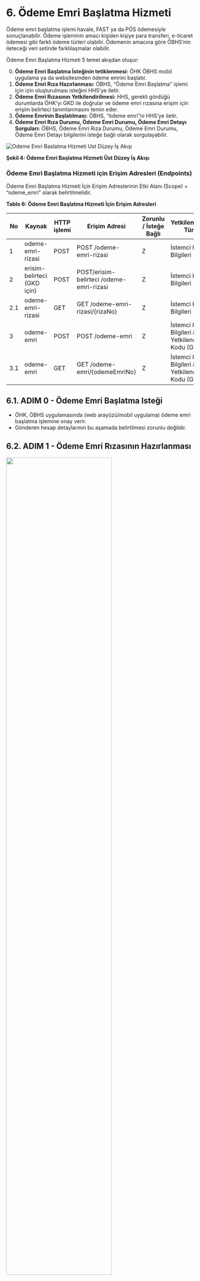 # 6.	Ödeme Emri Başlatma Hizmeti

Ödeme emri başlatma işlemi havale, FAST ya da PÖS ödemesiyle sonuçlanabilir. Ödeme işleminin amacı kişiden kişiye para transferi, e-ticaret ödemesi gibi farklı ödeme türleri olabilir. Ödemenin amacına göre ÖBHS’nin ileteceği veri setinde farklılaşmalar olabilir.
 
Ödeme Emri Başlatma Hizmeti 5 temel akışdan oluşur:  

0.	**Ödeme Emri Başlatma İsteğinin tetiklenmesi:** ÖHK ÖBHS mobil uygulama ya da websitesinden ödeme emrini başlatır. 
1.	**Ödeme Emri Rıza Hazırlanması:** ÖBHS, “Ödeme Emri Başlatma” işlemi için izin oluşturulması isteğini HHS’ye iletir. 
2.	**Ödeme Emri Rızasının Yetkilendirilmesi:** HHS, gerekli gördüğü durumlarda ÖHK’yı GKD ile doğrular ve ödeme emri rızasına erişim için erişim belirteci tanımlanmasını temin eder.
3.	**Ödeme Emrinin Başlatılması:** ÖBHS, “ödeme emri”ni HHS’ye iletir.
4.	**Ödeme Emri Rıza Durumu, Ödeme Emri Durumu, Ödeme Emri Detayı Sorguları:** ÖBHS, Ödeme Emri Rıza Durumu, Ödeme Emri Durumu, Ödeme Emri Detayı bilgilerini isteğe bağlı olarak sorgulayabilir.


![Odeme Emri Baslatma Hizmeti Ust Düzey İş Akışı](./images/OdmemeEmriBaslatmaHizmetiUstDuzeyIsAkisi.png)

**Şekil 4: Ödeme Emri Başlatma Hizmeti Üst Düzey İş Akışı**


### Ödeme Emri Başlatma Hizmeti için Erişim Adresleri (Endpoints)

Ödeme Emri Başlatma Hizmeti İçin Erişim Adreslerinin Etki Alanı (Scope) = “odeme_emri” olarak belirtilmelidir.

**Tablo 6: Ödeme Emri Başlatma Hizmeti İçin Erişim Adresleri**  

| No | Kaynak|HTTP işlemi |Erişim Adresi |Zorunlu / İsteğe Bağlı |Yetkilendirme Türü |İmzalama|İstem Nesnesi |Yanıt Nesnesi |
| --- |--- |--- |--- |--- |--- |--- |--- |--- |
| 1|odeme-emri-rizasi|POST |POST /odeme-emri-rizasi |Z |İstemci Kimlik Bilgileri |İmzalı İstek ve Yanıt |OdemeEmriRizasiIstegi |OdemeEmriRizasi |
| 2|erisim-belirteci (GKD için)|POST |POST/erisim-belirteci /odeme-emri-rizasi |Z |İstemci Kimlik Bilgileri |İmzalı İstek ve Yanıt |ErisimBelirteciIstegi |ErisimBelirteci |
| 2.1 |odeme-emri-rizasi |GET |GET /odeme-emri-rizasi/{rizaNo} |Z |İstemci Kimlik Bilgileri  |İmzalı Yanıt |- |OdemeEmriRizaYaniti |
| 3 |odeme-emri |POST |POST /odeme-emri |Z |İstemci Kimlik Bilgileri & Yetkilendirme Kodu (GKD) |İmzalı Yanıt |OdemeEmriIstegi |OdemeEmri |
| 3.1 |odeme-emri |GET |GET /odeme-emri/{odemeEmriNo}|Z |İstemci Kimlik Bilgileri & Yetkilendirme Kodu (GKD) |İmzalı Yanıt |- |OdemeEmri |

## 6.1.	ADIM 0 - Ödeme Emri Başlatma Isteği

- 	ÖHK, ÖBHS uygulamasında (web arayüzü/mobil uygulama) ödeme emri başlatma işlemine onay verir.
-  Gönderen hesap detaylarının bu aşamada belirtilmesi zorunlu değildir.


## 6.2.	ADIM 1 - Ödeme Emri Rızasının Hazırlanması

<img src="./images/OdemeEmriRizasininHazirlanmasi.png" width="75%" >  

**Şekil 5: Ödeme Emri Rızasının Hazırlanması**  

- ÖBHS, ödeme hizmeti kullanıcı hesabının bulunduğu HHS’ye bağlanarak ödeme emri rıza kaynağının oluşturulmasını (odemeEmriRizasi) sağlar.   

- POST isteği TLS protokolü tesis edilen iletişim katmanı üzerinden gerçekleştirilir. TLS için nitelikli sertifikalar kullanılır.  

- POST isteğinin başlığındaki alanlar ve istemcinin sertifikasındaki özel alanlar kullanılarak istemcinin yetkilendirilmesi sağlanır:
  - İstekte bulunan ÖBHS yetkilendirilmiş mi?
  - İstekte bulunan yetkilendirilmiş ödeme hizmeti sağlayıcısı ÖBHS rolüne sahip mi?
  - İstekte bulunulan HHS kodu doğru mu?
- POST başarılı olursa, HHS, ödeme emri için içeride rıza olup olmamasına bakılmaksızın yeni bir rıza tanımlayıcısı RizaNo içeren odemeEmriRizasi  yanıt olarak döner.
- 1 ÖHK'nın 1 YÖS için 1HHS'de istediği kadar rızası olabilir.
- HHS tarafında RizaDurumu değişkeninin durumu “Yetki Bekleniyor” olarak güncellenir.
- YÖS’ün doğrulama ekranı olarak ÖHK’ya açacağı URL adresini de ilgili rıza numarasına göre oluşturur. Burada 2 farklı yöntemle URL oluşturabilir.

  - **Statik URL** :   
  HHS’nin base pathi/alt-dizin/{rızaNo}  
  Örnek hhsYonAdr : https://xbank.com.tr/ohvps/cb54834e36f742d09af3d534ece3352a  
Bu adres için ilgili doğrulama sayfası önden hazırlanmalı ve ÖHK’nın doğrulama sayfasına erişimi için yayınlanmış olmalıdır (publish edilmelidir).
  - **Dinamik URL**:  
HHS’nin base pathi/alt-dizin/GKD Karşılama Ekranı?rizano={rızano}  
Örnek: https://xbank.com.tr/ohvps/gkd?rizano=cb54834e36f742d09af3d534ece3352a

**POST /odeme-emri-rizasi**

İSTEK:

ÖBHS, bu API erişim adresinden HHS’ye yeni bir OdemeEmriRizasi oluşturulması için istekte bulunur:  
- ÖBHS, ödeme emri başlatma isteği olduğunu HHS’ye bildirir.  
- ÖBHS, ÖHK’nın, ÖBHS arayüzünden verdiği rızanın (“Ön Onay”) bir kopyasının HHS nezdinde müşteri tarafından onaylanması için HHS’ye gönderilmesini sağlar.  
- HHS; istek mesajında yer alan alanların API dökümanında belirtilen şartları sağlayacak şekilde zorunluluk, uzunluk ve içerik kontrollerini yapar. (Zorunlu)  
- HHS; YÖS API ile alınan ÖBHS bilgilerinin içerisinde yer alan yönlendirme ve bildirim adresleri ile ödeme emri rızası nesnesi request mesajında paylaşılan adreslerin uyumlu olup olmadığının kontrollerini yapar. (Zorunlu)  
- HHS; kimlik bilgileri nesnesinde eğer kimlik bilgileri iletilmiş ise; bu veri ile ÖHK’nın HHS müşterisi olup olmadığının kontrollerini yapar. Bu kontrol hem bireysel hem de kurumsal ÖHK’lar için yapılmalıdır.  (Koşullu Zorunlu)  
- HHS kimlik bilgisi ile gönderen unvanının uyumlu olduğunun kontrol eder. (Zorunlu)  
- Gönderen Hesap Numarası ile ilgili Tablo7’de belirtilen kontroller yapılmalıdır. (Zorunlu)  
- HHS, ödeme için benzersiz “RizaNo” ile “OdemeEmriRizasi” nesnesi oluşturur ve ÖBHS’ye döner.  
- HHS, OdemeEmriRizasi oluşturduğu anda durumunu “Yetki Bekleniyor” olarak düzenler.  
Bu aşamada ÖHK’nın HHS tarafından tanımlanmış ve isteğin veri alanında gönderen hesaba (borçlandırılacak hesaba) ilişkin bir bilgisinin olması gerekmez.  
Hesap bakiye kontrolünün rıza aşamasında yapılmaması gerekmektedir. Çünkü ÖHK ödeme emri gerçekleşene kadar hesabına para eklemesi yapabilir.   

**POST /odeme-emri-rizasi** isteğinin (REQUEST) gövdesinde (BODY)  “odemeEmriRizasiIstegi” nesnesi (Tablo-7) kullanılır. İstek başarıyla sonuçlanırsa HHS kaynak sunucusunda “odemeEmriRizasi” (Tablo-8) nesnesi oluşturulur.


#### **BAŞARILI İSTEK:**

**Tablo 7: “OdemeEmriRizasiIstegi” nesnesi**  

| Alan Adı | JSON Alan Adı |Format: Veri modeli İsmi  |Zorunlu / Koşullu / İsteğe bağlı |Açıklama |HHS tarafından ödeme emri rızası oluşturulması sırasında yapılması gereken kontrol ve işlemler |
| --- |--- |--- |--- |--- |--- |
| **Katılımcı Bilgisi** | katilimciBlg | Kompleks:KatilimciBilgisi | Z | Katılımcılara atanmış kod bilgileridir. | |
| **>Hesap Hizmeti Sağlayıcısı Kodu** | hhsKod  | AN4  | Z  |  İsteğin iletildiği Hesap Hizmeti Sağlayıcısının kodudur. (Nezdinde ÖH bulunduran kuruluş kodu. Örneğin, Banka, Elektronik Para Kuruluşu ve Ödeme Kuruluşu) | HHS, hhsKod’un kendisine ait olduğunu ve istek başlığındaki x-aspsp-code değeri ile aynı olduğunu kontrol eder. <br>Hata durumunda **TR.OHVPS.Connection.InvalidASPSP** hata kodunu döner.  |
| **> Yetkili Ödeme Hizmeti Sağlayıcısı Kodu** | yosKod		  | AN4  | Z  | İsteği gönderen Yetkili Ödeme Hizmeti Sağlayıcısı (YÖS) kodudur.  | HHS, yosKod’un geçerli bir Ödeme Hizmeti Sağlayıcısı Kodu olduğunu ve istek başlığındaki x-tpp-code değeri ile aynı olduğunu kontrol eder. Hata durumunda **TR.OHVPS.Connection.InvalidTPP** hata kodunu döner. |
| **GKD** | gkd  |  Kompleks:Gkd | Z   |   |  |
| **> Yetkilendirme Yöntemi**	| yetYntm  | AN1  |  İ | **TR.OHVPS.DataCode.GkdTur** sıralı veri türü değerlerinden birini alır. Yetkilendirme yöntemi, ÖBHS tarafından belirtilmeyebilir.  | HHS, ÖBHS’nin belirlediği yöntemi dikkate alarak kendi belirlediği yöntemi kullanır.  |
| **> Yönlenme Adresi** | yonAdr  |  AN1..1024 | K  | Yönlendirmeli güçlü kimlik doğrulama için zorunlu.<br> YÖS’ün ileteceği adrestir.<br> YÖS Yönlendirmeli GKD yöntemi ile akışı destekliyorsa, yetYntm değişkeninden bağımsız olarak yönlendirme adresini iletmelidir.<br> Durum kodu(drmKod), yönlendirme adresine parametre olarak eklenmelidir.| HHS, müşteri uygulama / tarayıcısını bu alanda belirtilen adrese yönlendirir. |
| **> Bildirim Adresi**	| bldAdr  |  AN1..1024 | K  | Ayrık güçlü kimlik doğrulama için zorunlu. YÖS’ün ileteceği adrestir.<br> YÖS Ayrık GKD yöntemi ile akışı destekliyorsa, yetYntm değişkeninden bağımsız olarak bildirim adresini iletmelidir.<br> Durum kodu(drmKod), yönlendirme adresine parametre olarak eklenmelidir. | HHS, ayrık GKD sonrası bu alanda belirtilen adrese otorizasyon kodunu (authentication code) iletir.  |
| **Ödeme Başlatma** | odmBsltm  | Kompleks: OdemeBaslatma  | Z   |   |  |
| **> Kimlik** | kmlk  | Kompleks:Kimlik  | Z   |   |  |
| **>> Kimlik Türü** | kmlkTur  | AN1| K | **TR.OHVPS.DataCode.KimlikTur** sıralı veri türü değerlerinden birini alır.| Çerçeve sözleşme kapsamındaki ödemelerde kullanımı zorunludur.<br>HHS geçerli bir Kimlik Numarası Türü olduğunu kontrol eder.<br>Kurum adına yapılan (ticari) ödemelerde, kurum adına işlem yapan kullanıcının kimlik türünün bu alanda gönderilmesi zorunludur. |
| **>> Kimlik Verisi** | kmlkVrs   | AN1..30 |K  | HHS nezdinde kullanıcı doğrulamasında kullanılan tanımlayıcıdır.<br>**TR.OHVPS.DataCode.KimlikTur** değerine göre uzunluk ve formatı değişir.| Çerçeve sözleşme kapsamındaki ödemelerde kullanımı zorunludur.<br>HHS, ÖBHS tarafından iletilmesi durumunda Kimlik Verisi üzeriden çapraz kontroller uygulamalı ve Kimlik Verisini temel alarak GKD gerçekleştirmelidir.<br> Pasaport numarasına ilişkin kontroller HHS'nin halihazırda kullandığı veri, akış ve tabi olduğu diğer düzenlemelerdeki işleyiş ile aynı şekilde ele alınmalıdır.<br> Kurum adına yapılan (ticari) ödemelerde, kurum adına işlem yapan kullanıcının kimlik türünün bu alanda gönderilmesi zorunludur. |
| **>> Kurum Kimlik Türü** | krmKmlkTur   |   AN1 |K  | Kurum adına yapılan ödemelerde ÖHK’nın altında tanımlı olduğu tüzel kişilik için kullanılan kurum kimlik türüdür.<br>**TR.OHVPS.DataCode.KurumKimlikTur** sıralı veri türü değerlerinden birini alır.  | Kurum adına yapılan (ticari) ödemelerde kullanımı zorunludur.<br> HHS geçerli bir Kurum Kimlik Numarası Türü olduğunu kontrol eder. |
| **>> Kurum Kimlik Verisi**	| krmKmlkVrs |  AN1..30  |K  | Kurum adına yapılan ödemelerde ÖHK’nın altında tanımlı olduğu tüzel kişilik için kullanılan kurum kimlik verisidir.<br> **TR.OHVPS.DataCode.KurumKimlikTur** değerine göre uzunluk ve formatı değişir.  |Kurum adına yapılan (ticari) ödemelerde kullanımı zorunludur.<br> HHS, ÖBHS tarafından iletilmesi durumunda Kurum Kimlik Verisi üzeriden çapraz kontroller uygulamalıdır. |
| **>> Ödeme Hizmeti Kullanıcısı Türü** |  ohkTur  | AN1   | Z |**TR.OHVPS.DataCode.OhkTur** sıralı veri türü değerlerinden birini alır **(B: Bireysel, K:Kurumsal)**| Kurum adına yapılan ödemelerde K değerini alır. Kurum Kimlik Türü ve Kurum Kimlik Verisi alanlarının girilmiş olduğu çapraz olarak kontrol edilir. |
| **> İşlem Tutarı** |  islTtr  | Kompleks:Tutar   | Z |   |  |
| **>> Para Birimi** 	| prBrm   |  AN3  | Z | Para Birimi.<br> Karekod akışında, FAST Karekod Veri Organizasyonundaki **53: (Para Birimi)** alanında tanımlı Para Birimi verisi kullanılır.  | HHS geçerli bir para birimi olduğu kontrol eder. |
| **>> Tutar**  | ttr   | N1..18   | Z |  ÖBHS'nin ön yüzde kullanıcıdan teyit aldığı tutar. <br> Karekod akışında, FAST Karekod Veri Organizasyonundaki **54: (Tutar)** alanında tanımlı Tutar verisi kullanılır.<br>Örneğin 1,20 TRY için tutar alanında “120” değeri iletilir. |  |
| **> Gönderen** | gon   |  Kompleks:Hesap  | İ |   |  |
| **>> Unvan**	| unv   | AN3..140  | İ  | Gönderenin unvanıdır.<br> HHS, bu bilgiyi ÖBHS sisteminden gelen veri yerine FAST’a iletirken kendi sisteminden alabilir.|HHS’nin bu veri ile kendi sistemlerindeki verinin farklı olması ve Kimlik Numarası ile eşleşmemesi durumunda ödeme emri başlatma isteği reddedilir.<br> ÖBHS verisi ile HHS verisinin farklılaşması durumunun ise risk değerlendirme sistemlerine girdi olarak kullanması tavsiye edilir.|
| **>> Hesap Numarası** |  hspNo  |  AN26  | İ | ÖBHS'nin ön yüzünden daha önce kayıt altına alınmış hesaplar arasından seçtirdiği veya müşteriye girdiği IBAN’dır.<br> ÖBHS tarafından iletilmediği durumda, gönderen hesap bilgisini müşteri tarafından HHS’nin dijital kanalında GKD sonrasında seçilebilir. Bu amaçla ÖBHS arayüzünde HHS seçtirilmelidir.<br> Hesap Referansı kullanılıyorsa Hesap Numarası kullanılmayabilir. Hesap referansı ile ödeme emri rızası başlatılacak ise HHS hesap referansı değeri ile ilişkilendirilmiş mevcut bir hesap bilgisi rızası var mı kontrol etmelidir. Eğer aktif bir rızası yok ise **TR.OHVPS.Business.InvalidContent** hatası verilmelidir.| ÖBHS tarafından iletildiği durumda; IBAN içerisindeki HHS kodunun istek başlığındaki HHS kodu ile aynı olduğu (hesabın HHS’ye aitliğinin kontrolü), IBAN’ın doğruluğu (kontrol basamağı doğrulaması), Hesap numarasının ÖHK’ya ait olduğu, HHS’ye özel ödeme izni verilmeyen farklı statülerin bulunması durumu kontrol edilir.<br> Kontrol başarısız olduğunda **TR.OHVPS.Business. InvalidAccount** hatası YÖS’e iletilir. |
|**>> Hesap Referansı** | hspRef   |  AN5..40  | İ | HHS tarafından hesap için atanan biricik tanımlıyıcıdır (uuid).<br>YÖS bazında farklılaşması gerekmez.<br> ÖBHS’nin aynı zamanda HBHS olduğu durumda müşteri rızası tesis edilmiş bir hesabın referansı üzerinden de ödeme başaltılabilir.<br> Hesap Numarası kullanılıyorsa Hesap Referansı kullanılmayabilir.  | HspRef'e bağlı IBAN değiştiğinde yeni IBAN'ın da ilgili HspRef ile ilişkilendirilmesi beklenmektedir. Bu durumda, HBHS, HspRef ile sorguya geldiğinde HHS'nin yeni IBAN ve hesap hareketlerini dönebilmesi mümkün olacaktır. HspRef’in, IBAN değiştiğinde değiştirilmemesi tavsiye edilmektedir.|
| **> Alıcı** |  alc  |  	Kompleks:Hesap  | Z |   |  |
| **>> Unvan** | unv | AN3..140 | K  | **Kolay Adres Sistemi** kullanılmıyorsa zorunludur.<br> Alıcının unvanıdır. ÖBHS ekranlarından girişi yapılabileceği gibi ÖBHS’nin kayıtlı alıcılarından yapılan seçimle de doldurup gönderebildiği bilgi olabilir.<br> FAST-TR Karekod Veri Organizasyonunda;<br> İşyeri tarafından sunulan uzun karekod yapısının **59:** alanında tanımlı İşyeri adı alanıdır, Kişiden Kişiye Ödeme Karekod Yapısının **07:** alanında tanımlı <br> **Ödeme Alıcısının Adı ve Soyadı** alanıdır. <br><br>FAST-TR Karekod dışındaki iş yeri ödemelerinde; yine Unvan alanında işyeri adı bilgisi gönderilmelidir.|  |
| **>> Hesap Numarası**	|hspNo | AN26 | K | **Alıcının Hesap Numarası (IBAN)** alanıdır.<br> **Kolay Adres Sistemi** kullanılmıyorsa zorunludur.<br> Karekod akışında, FAST Karekod Veri Organizasyonundaki **30-01:** alanında tanımlı İş Yeri IBAN verisi kullanılır.<br> Alıcının birden fazla hesabının kullanılabilir olduğu durumlarda (özellikle işyeri ödemelerinde HHS nezdindeki hesap (on-us havale akışı) tercih edilmelidir. | HHS (Gönderen Katılımcı) tarafından IBAN doğrulaması (kontrol basamağı doğrulaması) yapılır.  |
| **>> Kolay Adres** | kolas   | Kompleks:Kolas  | K  |   |  |
| **>>> Kolas Türü**  |  kolasTur   |  AN1   | Z  |  **TR.OHVPS.DataCode.KolasTur** sıralı veri türü değerlerinden birini alır.<br> Alıcı Hesap Numarası girilmediyse kullanımı zorunludur ve **Kolay Adres Tipi** alanıyla birlikte kullanılır. | HHS (Gönderen FAST katılımcısı) tarafından KOLAS Servisine yapılan sorguda girdi olarak kullanılır. |
| **>>> Kolas Değeri**  |  kolasDgr   |  AN7..50   |  Z | Müşterinin eklediği, HHS (FAST katılımcısı) tarafından doğrulanmış Kolay Adres değeridir. Alabileceği değerler BKM “Kolay Adresleme Sistemi Uygulama Kuralları” belgesinde tanımlıdır.<br> Hesap Numarası girilmediyse kullanımı zorunludur ve **Kolay Adres Tipi** alanıyla birlikte kullanılır.  | HHS (Gönderen FAST katılımcısı) tarafından KOLAS Servisine yapılan sorguda girdi olarak kullanılır.  |
| **> Karekod**  | kkod | Kompleks:Karekod   |  	K   |      |  |
| **>> Akış Türü** |   aksTur  |  AN2   |  Z | **TR.OHVPS.DataCode.KareKodAksTur** sıralı veri değerlerinden birini alır. Kolay Adresi Sistemi ile birlikte kullanılmaz.  |  |
| **>> Referansı** | kkodRef   | AN1..12    | K  |  **Karekod referans numarasını** gösterir.<br>Okunan karekodda referans değeri varsa kullanılması zorunludur.<br> Karekod ilke ve kurallar belgesinde tanımlandığı şekilde kullanılması gerekmektedir.<br> Kolay Adresi Sistemi ile birlikte kullanılmaz. |  |
| **>> Üretici Kodu**	  |  kkodUrtcKod   |   AN4  |Z   | Karekod üreticisinin kodu.<br> Ödeme Hizmeti Sağlayıcıları ve TCMB tarafından uygun görülen ödeme sistemi işleticisi TR Karekod üretebilmek için BKM’ye kayıt başvurusu yaparak karekod üretici kodu alabileceklerdir. Bankalar EFT kodlarını kullanacak olup ayrıca kayıt yaptırmalarına gerek bulunmamaktadır. 4 haneden kısa değerlerin sol tarafı ’0’ karakteri ile tamamlanmalıdır.  |  |
| **> Ödeme Ayrıntıları**	| odmAyr |  Kompleks: OdemeAyrintilari | Z  |   |  |
| **>> Ödeme Kaynağı** |odmKynk   |  AN1   |Z   |  Ödemenin başlatıldığı kaynağı belirtir. **TR.OHVPS.DataCode.OdemeKaynak** sıralı veri değerlerinden birini alır.  | HHS geçerli bir Ödeme Kaynağı kodu kullanıldığını kontrol eder. |
| **>> Ödeme Amacı** |  odmAmc   |   AN2  | Z  |  **TR.OHVPS.DataCode.OdemeAmaci** sıralı veri değerlerinden birini alır. Karekod akışında, FAST Karekod Veri Organizasyonundaki 62-08: alanında tanımlı Ödeme Amacı verisi kullanılır. | HHS geçerli bir Ödeme Amacı kodu olduğunu kontrol eder. |
| **>> Referans Bilgisi**	|  refBlg   |  AN1..140   | K  |  Ödemeye özel **Referans Bilgisi** alanıdır. Karekod işlemi değil ise zorunludur.<br> -	Kişiden kişiye fon aktarımlarda: Gün içerisinde ÖHK için biricik olarak oluşturan referans bilgisi<br> -	E-ticaret işlemlerinde sipariş/takip numarası/müşteri/abone numarası<br> -	Karekod akışında, FAST Karekod Veri Organizasyonundaki<br> -	62-01: alanında tanımlı Fatura Numarası <br> -	62-06: alanında tanımlı Müşteri Numarası <br> verilerinden biri kullanılır. | HHS bu değeri GKD için kullandığı önyüzünde “işlem doğrulama kodunun” bir unsuru olarak göstermelidir. |
| **>> Açıklama**	|  odmAcklm   | AN1..50    | İ  | ÖBHS’nin ÖHK’dan aldığı ya da kendisinin atadığı işlem açıklaması bilgisi.   |  |
| **> ÖBHS Masraf Tutarı**	 |  obhsMsrfTtr   |   Kompleks:Tutar  | İ  |   |  |
| **>> Para Birimi** |   prBrm  |  AN3   | Z  | Para birimi (TRY, USD, EUR vb.).   |  |
| **>> Tutar**|  ttr   | N1..18   |  Z | ÖBHS’nin işlemle ilgili ÖHK’nın borçlandırılmasını belirttiği masraf tutarı. İşlem Tutarı ile aynı para biriminde olmalıdır.Örneğin 1,20 TRY için tutar alanında “120” değeri iletilir.  |  |
| **İşyeri Ödeme Bilgileri**	|  isyOdmBlg   | Kompleks:IsyeriOdemeBilgileri  | İ  |  İşyeri ödemelerinde kullanılabilecek alanlardır. Karekodlu işyeri ödemesi akışında bu alanlar dolu geldiği için isteğe bağlı olarak gönderilebilir. isyOdmBlg alanlarının en az birinin dolu olması durumunda istekte yer alır. | |
| **> İşyeri Kategori Kodu** |   isyKtgKod  | AN4    |İ   | İşlemin, ISO 18245:2003 uyumlu İşyeri Kategori Kodudur (Merchant Category Code, MCC). Ödeme Amacı = ‘06’ ya da ‘04’ olan ödeme işlemleri için doldurulabilir. <br>4 karakterden küçük değerlerin başına 0 eklenerek iletilmesi gereklidir. |  |
| **> Alt İşyeri Kategori Kodu** |   altIsyKtgKod  |   AN4  | İ  | İşlem alt işyerinden gerçekleştiriliyorsa, ISO 18245:2003 uyumlu İşyeri Kategori Kodudur (Merchant Category Code, MCC).<br>4 karakterden küçük değerlerin başına 0 eklenerek iletilmesi gereklidir. |  |
| **>Üye İş Yeri Tekil Kimlik** |  genelUyeIsyeriNo   |  AN8   |  İ |  İşyeri kayıt sisteminde kayıtlı İşyeri için BKM tarafından üretilmiş olan genel işyeri numarasıdır (GlobalMerchantId) 8 haneden küçük gönderiminde başa ‘0’ eklenmelidir. Örnek değer ‘01630618’ |  |
  


#### **BAŞARILI YANIT:**  

POST işleminin RESPONSE gövdesini (BODY) oluşturan “OdemeEmriRizasi” nesnesi Tablo-8’deki parametrelerden oluşur:  


**Tablo 8: “OdemeEmriRizasi” nesnesi**  


| Alan Adı | JSON Alan Adı |Format: Veri modeli İsmi  |Zorunlu / Koşullu / İsteğe bağlı |Açıklama |
| --- |--- |--- |--- |--- |
|  **Riza Bilgileri**	| rzBlg | Kompleks: RizaBilgileri | Z |  |
| **> Rıza No**|rizaNo  | 	AN1..128 | Z  | OdemeEmriRızasi nesnesinin oluşturulması esnasında HHS kaynak sunucusu tarafından atanan biricik tanımlayıcı |
| **> Oluşturma Zamanı** | olusZmn | ISODateTime | Z | OdemeEmriRizasi nesnesinin oluşturulma zamanı |
| **> Güncellenme Zamanı** | gnclZmn | ISODateTime |  Z | OdemeEmriRizasi nesnesinin güncellenme zamanı |
| **> Rıza Durumu** | rizaDrm | AN1 |  Z | **TR.OHVPS.DataCode.RizaDurumu** sıralı veri tipini değerlerinden birini alır. |
| **> Rıza Iptal Detay Kodu**| rizaIptDtyKod | AN2 | K  | **Rıza durumunun iptal olduğu durumda zorunludur. Alabileceği değerler 4. Bölümde detaylandırılmıştır.** |
| **Katılımcı Bilgisi** | katilimciBlg | Kompleks:KatilimciBilgisi | Z | Katılımcılara atanmış kod bilgileridir. |  
| **>Hesap Hizmeti Sağlayıcısı Kodu** | hhsKod  | AN4  | Z  |  İsteğin iletildiği Hesap Hizmeti Sağlayıcısının kodudur. (Nezdinde ÖH bulunduran kuruluş kodu. Örneğin, Banka, Elektronik Para Kuruluşu ve Ödeme Kuruluşu) | 
| **> Yetkili Ödeme Hizmeti Sağlayıcısı Kodu** | yosKod		  | AN4  | Z  | İsteği gönderen Yetkili Ödeme Hizmeti Sağlayıcısı (YÖS) kodudur.  | 
| **GKD** | gkd  |  Kompleks:Gkd | Z   |   |  
| **> Yetkilendirme Yöntemi**	| yetYntm  | AN1  |  Z | **TR.OHVPS.DataCode.GkdTur** sıralı veri türü değerlerinden birini alır.   |  
| **> Yönlenme Adresi** | yonAdr  |  AN1..1024 | K  | Yönlendirmeli güçlü kimlik doğrulama için zorunlu.<br>   |
| **> Bildirim Adresi**	| bldAdr  |  AN1..1024 | K  | Ayrık güçlü kimlik doğrulama için zorunlu.    |
| **> HHS Yönlenme Adresi**	| hhsYonAdr  |  AN1..1024 | K  | GKD doğrulama bilgilerinin girilebilmesi için uygulamadan açılacak yönlendirme sayfasının adresi    |
| **> Yetkilendirme Tamamlanma Zamanı**	| yetTmmZmn  |  ISODateTime | Z  | Yetkilendirme akışının tamamlanması gereken son zamanı gösterir. <br> HHS tarafından maksimum 5 dk içinde işlem tamamlanacak şekil zaman damgası oluşturulur. Zaman aşımı olduğunda HHS’nin GKD’ye izin vermeyecek şekilde hata mesajı vermesi gerekmektedir.<br> Rıza durumu Yetkilendirildi statüsüne geçene kadarki süredir.|
| **Ödeme Başlatma** | odmBsltm  | Kompleks: OdemeBaslatma  | Z   |   |  
| **> Kimlik** | kmlk  | Kompleks:Kimlik  | Z   |   |  
| **>> Kimlik Türü** | kmlkTur  | AN1| K | **TR.OHVPS.DataCode.KimlikTur** sıralı veri türü değerlerinden birini alır.| 
| **>> Kimlik Verisi** | kmlkVrs   | AN1..30 |K  | HHS nezdinde kullanıcı doğrulamasında kullanılan tanımlayıcıdır.<br>**TR.OHVPS.DataCode.KimlikTur** değerine göre uzunluk ve formatı değişir.| 
| **>> Kurum Kimlik Türü** | krmKmlkTur   |   AN1 |K  | Kurum adına yapılan ödemelerde ÖHK’nın altında tanımlı olduğu tüzel kişilik için kullanılan kurum kimlik türüdür.<br>**TR.OHVPS.DataCode.KurumKimlikTur** sıralı veri türü değerlerinden birini alır.  | 
| **>> Kurum Kimlik Verisi**	| krmKmlkVrs |  AN1..30  |K  | Kurum adına yapılan ödemelerde ÖHK’nın altında tanımlı olduğu tüzel kişilik için kullanılan kurum kimlik verisidir.<br> **TR.OHVPS.DataCode.KurumKimlikTur** değerine göre uzunluk ve formatı değişir.  |
| **>> Ödeme Hizmeti Kullanıcısı Türü** |ohkTur| AN1| Z |**TR.OHVPS.DataCode.OhkTur** sıralı veri türü değerlerinden birini alır **(B: Bireysel, K:Kurumsal)**| 
| **> İşlem Tutarı** |  islTtr  | Kompleks:Tutar   | Z |   |  
| **>> Para Birimi** 	| prBrm   |  AN3  | Z | Para Birimi.<br> Karekod akışında, FAST Karekod Veri Organizasyonundaki **53: (Para Birimi)** alanında tanımlı Para Birimi verisi kullanılır. |  
| **>> Tutar**  | ttr   | N1..18   | Z |  ÖBHS'nin ön yüzde kullanıcıdan teyit aldığı tutar. <br> Karekod akışında, FAST Karekod Veri Organizasyonundaki **54: (Tutar)** alanında tanımlı Tutar verisi kullanılır.  |
| **> Gönderen** | gon   |  Kompleks:Hesap  | İ |   |
| **>> Unvan**	| unv   | AN3..140  | İ  | Gönderenin unvanıdır.<br> HHS, bu bilgiyi ÖBHS sisteminden gelen veri yerine FAST’a iletirken kendi sisteminden alabilir.|
| **>> Hesap Numarası** |  hspNo  |  AN26  | İ | ÖBHS'nin ön yüzünden daha önce kayıt altına alınmış hesaplar arasından seçtirdiği veya müşteriye girdiği IBAN’dır.<br> ÖBHS tarafından iletilmediği durumda, gönderen hesap bilgisini müşteri tarafından HHS’nin dijital kanalında GKD sonrasında seçilebilir. Bu amaçla ÖBHS arayüzünde HHS seçtirilmelidir.<br> **GKD sonrası HHS ekranında seçilen Hesap Numarası POST işleminin yanıtında dönülemez ancak isteğe bağlı GET sorgusu ile dönülebilir.** <br> Hesap Referansı kullanılıyorsa Hesap Numarası kullanılmayabilir. |
|**>> Hesap Referansı** | hspRef |  AN5..40  | İ | HHS tarafından hesap için atanan biricik tanımlıyıcıdır (uuid).<br>YÖS bazında farklılaşması gerekmez.<br> ÖBHS’nin aynı zamanda HBHS olduğu durumda müşteri rızası tesis edilmiş bir hesabın referansı üzerinden de ödeme başaltılabilir.<br> **GKD sonrası HHS ekranında seçilen Hesap Referansı POST işleminin yanıtında dönülemez ancak isteğe bağlı GET sorgusu ile dönülebilir.** <br> Hesap Numarası kullanılıyorsa Hesap Referansı kullanılmayabilir.|
| **> Alıcı** |  alc  |  	Kompleks:Hesap  | Z | |
| **>> Unvan** | unv | AN3..140 | Z  | Kolay Adres Alıcı Sorgusunda başarılı sorgu sonucunda dönülen adres kaydı yaptırmış olan alıcının maskeli ad-soyadı veya maskeli ticari unvan bilgisidir.<br>Kolas’tan dönen “account owner” alanı kullanılmalıdır.<br>Kolay adres değil ise ÖBHS tarafından istek mesajında iletilen unvan bilgisidir. |
| **>> Hesap Numarası**	|hspNo | AN26 | Z | ÖBHS tarafından istek mesajında iletilip doğrulanan veya Kolay Adres Alıcı Sorgusunda başarılı sorgu sonucunda dönülen alıcı maskeli IBAN bilgisidir. |
| **>> Kolay Adres** | kolas   | Kompleks:Kolas  | K  |  |
| **>>> Kolas Türü**  |  kolasTur   |  AN1   | Z  |  **TR.OHVPS.DataCode.KolasTur** sıralı veri türü değerlerinden birini alır.<br> Alıcı Hesap Numarası girilmediyse kullanımı zorunludur ve **Kolay Adres Tipi** alanıyla birlikte kullanılır. |  
| **>>> Kolas Değeri**  |  kolasDgr   |  AN7..50   |  Z | Müşterinin eklediği, HHS (FAST katılımcısı) tarafından doğrulanmış Kolay Adres değeridir. Alabileceği değerler BKM “Kolay Adresleme Sistemi Uygulama Kuralları” belgesinde tanımlıdır.<br> Hesap Numarası girilmediyse kullanımı zorunludur ve **Kolay Adres Tipi** alanıyla birlikte kullanılır.  |  
| **>>> Kolas Referans Numarası**  |  kolasRefNo   |  N12   |  Z | Kolay Adres Alıcı Sorgusunda başarılı sorgu sonucunda dönülen, BKM Kolay Adresleme Sistemi Uygulama Kuralları’nda tanımlı KOLAS tarafından ilgili sorguya özel olarak üretilmiş referans numarasıdır.|  
| **>>> Kolas Hesap Türü**  |  kolasHspTur   |  AN1   |  Z |Kolay Adres Alıcı Sorgusunda başarılı sorgu sonucunda dönülen, BKM Kolay Adresleme Sistemi Uygulama Kuralları’nda tanımlı hesap türü bilgisidir:<br> **TR.OHVPS.DataCode.KolasHspTur** sıralı veri değerlerinden birini alır.|  
| **> Karekod**  | kkod | Kompleks:Karekod   |  	K   |  |
| **>> Akış Türü** |   aksTur  |  AN2   |  Z | **TR.OHVPS.DataCode.KareKodAksTur** sıralı veri değerlerinden birini alır. Kolay Adresi Sistemi ile birlikte kullanılmaz. |
| **>> Referansı** | kkodRef   | AN1..12    | K  |  **Karekod referans numarasını** gösterir. |
| **>> Üretici Kodu**	  |  kkodUrtcKod   |   AN4  |Z   | Karekod üreticisinin kodu.<br> Ödeme Hizmeti Sağlayıcıları ve TCMB tarafından uygun görülen ödeme sistemi işleticisi TR Karekod üretebilmek için BKM’ye kayıt başvurusu yaparak karekod üretici kodu alabileceklerdir. Bankalar EFT kodlarını kullanacak olup ayrıca kayıt yaptırmalarına gerek bulunmamaktadır. 4 haneden kısa değerlerin sol tarafı ’0’ karakteri ile tamamlanmalıdır.|
| **> Ödeme Ayrıntıları**	| odmAyr |  Kompleks: OdemeAyrintilari | Z    |  |
| **>> Ödeme Kaynağı** |odmKynk   |  AN1   |Z   |  Ödemenin başlattığı kaynağı belirtir. **TR.OHVPS.DataCode.OdemeKaynak** sıralı veri değerlerinden birini alır.  |  
| **>> Ödeme Amacı** |  odmAmc   |   AN2  | Z  |  **TR.OHVPS.DataCode.OdemeAmaci** sıralı veri değerlerinden birini alır. Karekod akışında, FAST Karekod Veri Organizasyonundaki 62-08: alanında tanımlı Ödeme Amacı verisi kullanılır. |  
| **>> Referans Bilgisi**	|  refBlg   |  AN1..140   | K  |  Ödemeye özel **Referans Bilgisi** alanıdır. Karekod işlemi değil ise zorunludur.<br> -	Kişiden kişiye fon aktarımlarda: Gün içerisinde ÖHK için biricik olarak oluşturan referans bilgisi<br> -	E-ticaret işlemlerinde sipariş/takip numarası/müşteri/abone numarası<br> -	Karekod akışında, FAST Karekod Veri Organizasyonundaki<br> -	62-01: alanında tanımlı Fatura Numarası <br> -	62-06: alanında tanımlı Müşteri Numarası <br> verilerinden biri kullanılır. |  
| **>> Açıklama**	|  odmAcklm   | AN1..50    | İ  | ÖBHS’nin ÖHK’dan aldığı ya da kendisinin atadığı işlem açıklaması bilgisi.|
| **>> ÖHK Mesaj Alanı**	|  ohkMsj   | AN1..200    | İ  | HHS’nin ÖHK’ya göstermek üzere ilettiği mesaj.|
| **>> Ödeme Sistemi**	|  odmStm   | AN1    | Z  | **TR.OHVPS.DataCode.OdemeSistemi** sıralı veri değerlerinden birini alır. |
| **>> Beklenen Ödeme Zamanı**	|  bekOdmZmn   | ISODateTime   | K  | İşlemin yönlendirildiği ödeme sistemi PÖS ise ve PÖS işlem saatleri dışında ise işlemin yapılabileceği ilk zaman bilgisidir. Bu alan ileri vadeli ödemeler için düşünülmüştür. İlk fazda doldurulmasına gerek olmadığı düşünülmektedir.|
| **> ÖBHS Masraf Tutarı**	 |  obhsMsrfTtr   |   Kompleks:Tutar  | İ  |  |
| **>> Para Birimi** | prBrm  | AN3   | Z  | Para birimi (TRY, USD, EUR vb.).    |
| **>> Tutar**| ttr  | N1..18   |  Z | ÖBHS’nin işlemle ilgili ÖHK’nın borçlandırılmasını belirttiği masraf tutarı. İşlem Tutarı ile aynı para biriminde olmalıdır.Örneğin 1,20 TRY için tutar alanında “120” değeri iletilir. |
| **> HHS Masraf Tutarı**	 |  hhsMsrfTtr   |   Kompleks:Tutar  | İ  |  |
| **>> Para Birimi** | prBrm  | AN3   | Z  | Para birimi (TRY, USD, EUR vb.).    |
| **>> Tutar**| ttr  | N1..18   |  Z | HHS’nin işlemle ilgili ÖHK’nın borçlandırılmasını belirttiği masraf tutarı. İşlem Tutarı ile aynı para biriminde olmalıdır. Örneğin 1,20 TRY için tutar alanında “120” değeri iletilir. |
| **İşyeri Ödeme Bilgileri**	|  isyOdmBlg   | Kompleks:IsyeriOdemeBilgileri  | İ  |  İşyeri ödemelerinde kullanılabilecek alanlardır. Karekodlu işyeri ödemesi akışında bu alanlar dolu geldiği için isteğe bağlı olarak gönderilebilir. isyOdmBlg alanlarının en az birinin dolu olması durumunda yanıtta yer alır.  |
| **> İşyeri Kategori Kodu** |   isyKtgKod  | AN4    |İ   | İşlemin, ISO 18245:2003 uyumlu İşyeri Kategori Kodudur (Merchant Category Code, MCC). Ödeme Amacı = ‘06’ ya da ‘04’ olan ödeme işlemleri için doldurulabilir.  |
| **> Alt İşyeri Kategori Kodu** |   altIsyKtgKod  |   AN4  | İ  | İşlem alt işyerinden gerçekleştiriliyorsa, ISO 18245:2003 uyumlu İşyeri Kategori Kodudur (Merchant Category Code, MCC).  |
| **>Üye İş Yeri Tekil Kimlik** |  genelUyeIsyeriNo   |  AN8   |  İ |  İşyeri kayıt sisteminde kayıtlı İşyeri için BKM tarafından üretilmiş olan genel işyeri numarasıdır (GlobalMerchantId) 8 haneden küçük gönderiminde başa ‘0’ eklenmelidir. Örnek değer ‘01630618’   |  

  

## 6.3.	ADIM 2- Ödeme Emri Rızasının Yetkilendirilmesi

<img src="./images/OdemeEmriRizasininYetkilendirilmesi.png" width="75%" >  

**Şekil 6: Ödeme Emri Rızasının Yetkilendirilmesi**  

ÖBHS, ÖHK’nın ödeme emrini yetkilendirmesi isteğini iletir. Ödeme emrinin yetkilendirilmesi, HHS tarafından gerçekleştirilen Yönlendirme veya Ayrık GKD yöntemiyle yapılır.
- **Yönlendirmeli doğrulama akışında**, ÖBHS ÖHK’yı HHS’ye yönlendirir. 
  - ÖBHS tarafından yönlendirme, bir önceki adımdaki RizaNo’yu içerir. 
  - Yönlendirmenin RizaNo’yu içermesi sayesinde, HHS hangi ödeme emriyle ilişkili olarak yönlendirme yapıldığını ilişkilendirebilir.
  -	HHS, ÖHK için GKD sürecini işletir.  

  ÖHK’yı doğrularsa,
    1. 	ÖHK -bir önceki adımda seçmediyse- borçlu hesabını seçer. 
    2. 	HHS, ödeme emri rıza kaynağının durumunu “Yetkilendirildi” olarak günceller. 
    3. HHS, ÖHK’yı “olumlu yönlendirme akışı” ile ÖBHS tarafından tanımlanan yönlendirme adresine yönlendirir:  

```
yonAdr?rizaDrm=Y&yetKod=xx&rizaNo=yy&rizaTip=O&drmKod=zzz
```  

  ÖHK’yı doğrulayamazsa,  
    1. HHS, ödeme emri rıza kaynağının durumunu “Yetki İptal” olarak günceller.   
    2. HHS, ÖHK’yı “olumsuz yönlendirme akışı” ile ÖBHS tarafından tanımlanan yönlendirme adresine yönlendirir:  
    


```
yonAdr?rizaDrm=I&rizaNo=yy&rizaTip=O&drmKod=zzz
```  

HHS tarafında oluşabilecek bir hata durumunun YÖS’e aktarılması gerektiği durumlar olabilir. Bu durumda yonlendirme adresinde hata kodu parametresi zorunlu olarak iletilmelidir.  
Hata açıklamalarının neler olabileceği ve YÖS’ün kendi uygulamasında bu hatayı ne şekilde göstereceği aşağıda tariflenmiştir. 

```
yonAdr?rizaDrm=I&rizaNo=yy&rizaTip=O&rizaIptDtyKod=11&drmKod=zzz
```  


URL’de iletilen “Rıza İptal Detay Kodu” Rıza durumları bölümünde (4. Bölüm) belirtilen hata kodları ile aynı olacak şekilde tasarlanmıştır. GKD sırasında yapılması gereken kontroller 5.3 bölümünde detaylandırılmıştır.


- **Ayrık doğrulama akışında**, HHS, ÖHK’nın ödeme emrini başlattığı uygulamadan farklı olabilecek bir “doğrulama” uygulamasında işlemi doğrulamasını ister. 
  - Ayrık akış ÖBHS’nin farklı bir kanal kullanarak yetkilendirme isteği göndermesiyle başlatılır. 
  - Bu yetkilendirme isteği, yetkilendirilecek ödeme emri rızasının eşleştirileceği ÖHK’nın bulunması için ilgili veriyi taşır. 
  - HHS, ÖHK’yı doğrular.
  - ÖHK -bir önceki adımda seçmediyse- borçlandırılacak hesabını seçer. 
  - HHS, ödeme emri rıza kaynağının durumunu “Yetkilendirildi” olarak günceller. 

Başarılı GKD sonrasında (rizaDrm=’Y’) ilgili rıza nesnesi için (belirli bir rizaNo) yetkilendirme kodunun (yetKod) alınmasının ardından erişim belirteci erişim adresine POST çağrısı yapılarak yetkilendirme kodu karşılığında erişim belirteci ve yenileme belirteci alınır. POST /erişim-belirteci erişim noktası EK-3’te açıklanmıştır.  

Erişim belirteci alındıktan sonra; HHS, ödeme emri rıza kaynağının durumunu “Yetki Kullanıldı” olarak günceller.

## 6.4.	ADIM 2.1 – Ödeme Emri Rızasının Sorgulanması (isteğe bağlı)

<img src="./images/OdemeEmriRizasininSorgulanmasi.png" width="75%" >  

**Şekil 7: “odemeEmriRizasi” nesnesinin sorgulanması (isteğe bağlı)**  

GKD işleminin başarıyla tamamlanıp Ödeme Emri Rızasının yetkilendirilmesi esnasında, gönderen hesap seçiminin HHS ekranında yapıldığı durumlar olabilir. Bu durumlarda ödeme emri isteğinde gönderen hesap bilgileri alanının zorunlu olması nedeniyle, **OdemeEmriRizasi** nesnesi sorgulanarak gönderen hesap bilgileri (hesap numarası ve/veya hesap referansı) alınmalıdır. HHS, “**ADIM 2 -Ödeme Emri Rızasının Yetkilendirilmesi**” akışında ÖHK’nın hesapları arasında seçim yapmasını ve seçilen hesap bilgisinin **OdemeEmriRizasi** nesnesine işler.  

**GET /odeme-emri-rizasi/{RizaNo}**  

ÖBHS, mevcut durumunu kontrol etmek için, oluşturulan bir **OdemeEmriRizasi** kaynağının durumunu isteğe bağlı olarak alabilir.

**Durum**  

**OdemeEmriRizasi** kaynağı için kullanılabilecek durum göstergeleri şu şekildedir:
- Yetki Bekleniyor
- Yetkilendirildi
- Yetki Kullanıldı
- Yetki Ödeme Emrine Dönüştü
- Yetki Sonlandırıldı
- Yetki İptal

Ödeme emri rıza durum değişiklikleri 4.2 bölümünde detaylandırılmıştır.  

**BAŞARILI YANIT:**

**GET /odeme-emri-rizasi/{RizaNo}** yanıtının (RESPONSE) gövdesinde (BODY)  “OdemeEmriRizasiİstegi” nesnesi kullanılır. İstek başarıyla sonuçlanırsa HHS kaynak sunucusunda Tablo-8’de yer alan parametreleri içeren “OdemeEmriRizasi” oluşturulur.  

Gönderen Hesap Bilgisinin, ADIM 2 (Ödeme Emri Rızasının Yetkilendirilmesi) sonrasında HHS ekranından seçildiği akışta “OdemeEmriRizasi” nesnesi güncellenir ve ÖBHS **GET /odeme-emri-rizasi/{RizaNo}** isteği yaparak güncel gönderen hesap bilgisi bilgisini de içeren “OdemeEmriRizasi” nesnesini çekmelidir.

Çerçeve sözleşme kapsamında olmayan tek seferlik ödeme işlemlerinde, Kimlik Türü ve Kimlik Verisi bilgilerinin ödeme emri rızası sırasında gönderimi zorunlu değildir. Başarılı GKD sonrası, yani erişim belirteci alındığında, ödeme emri oluşmadan önce, YÖS’ün ödeme emri rızasını sorgulayarak bu bilgileri alması ve ödeme emrini oluştururken Kimlik Türü ve Kimlik Verisi alanlarını dolu olarak göndermesi beklenmektedir.  Ancak rıza durumu “Yetki Bekleniyor - B”, “Yetkilendirildi - Y” ve “Yetki İptal - I” statülerinde ise, ödeme emri rızası sorgulamasında, HHS’nin Kimlik Türü ve Kimlik Verisi bilgisini YÖS ile paylaşmaması gerekmektedir. 


## 6.5.	ADIM 3- Ödeme Emrinin Oluşturulması

<img src="./images/OdemeEmrininOlusturulmasi.png" width="75%" >  

**Şekil 8: Ödeme Emrinin Oluşturulması**  

**POST /odeme-emri**

- ÖHK’nın Güçlü Kimlik Doğrulama ile işlemi yetkilendirmesi sonrasında, ÖBHS OdemeEmri kaynağını oluşturur. 
- Ödeme emri (OdemeEmri) uygun ödeme kaynağına POST isteği yapılarak başlatılır. 
  - POST HHS tarafından işlenir: RizaDurumu “Yetki Kullanıldı” ise işleme başlanır.
  - POST /odeme-emri-rizasi ile POST /odeme-emri isteklerinde istek alanların aynı olması beklenmektedir. HHS tarafından kontrolü sağlanmalıdır.POST verisindeki Gönderen Hesap Numarası ve Alıcı Hesap Numarasının aynı bankaya aitse HAVALE değilse FAST veya PÖS iş akışına geçilir.
  - POST verisinin modele göre kontrolü yapılır (alan kontrolleri)
  -	POST verisinin mantıksal kontrolleri yapılır (IBAN kontrolü, çapraz alan kontroller)
  -	OdemeEmriDurumu “Gerçekleşti” / “Gönderildi” / “Gerçekleşmedi” olarak güncellenir. 
- POST başarılı olursa, içerisinde OdemeEmriNo ve OdemeEmriDurumu değişkenleri de bulunan OdemeEmri nesnesi ÖBHS’ye döner ve RizaDurumu değişkenin değeri “Yetki Ödeme Emrine Dönüştü” olarak güncellenir.

**BAŞARILI İSTEK:**  


**Tablo 9: “OdemeEmriIstegi” nesnesi**  


| Alan Adı | JSON Alan Adı |Format: Veri modeli İsmi  |Zorunlu / Koşullu / İsteğe bağlı |Açıklama |HHS tarafından ödeme emri oluşturulması sırasında yapılması gereken kontrol ve işlemler|FAST A01 PÖS M01 mesaj mapping| 
| --- |--- |--- |--- |--- |--- |--- |
| **Riza Bilgileri**	| rzBlg | Kompleks: RizaBilgileri | Z |  | | |
| **> Rıza No**|rizaNo  | 	AN1..128 | Z  | OdemeEmriRızasi nesnesinin oluşturulması esnasında HHS kaynak sunucusu tarafından atanan biricik tanımlayıcı | | |
| **> Oluşturma Zamanı** | olusZmn | ISODateTime | Z | OdemeEmriRizasi nesnesinin oluşturulma zamanı | | |
| **> Rıza Durumu** | rizaDrm | AN1 |  Z | **TR.OHVPS.DataCode.RizaDurumu** sıralı veri tipini değerlerinden birini alır. | | |
| **Katılımcı Bilgisi** | katilimciBlg | Kompleks:KatilimciBilgisi | Z | Katılımcılara atanmış kod bilgileridir. |   | |
| **>Hesap Hizmeti Sağlayıcısı Kodu** | hhsKod  | AN4  | Z  |  İsteğin iletildiği Hesap Hizmeti Sağlayıcısının kodudur. (Nezdinde ÖH bulunduran kuruluş kodu. Örneğin, Banka, Elektronik Para Kuruluşu ve Ödeme Kuruluşu) | HHS, hhsKod’un kendisine ait olduğunu ve istek başlığındaki x-aspsp-code değeri ile aynı olduğunu kontrol eder.<br> Hata durumunda **TR.OHVPS.Connection.InvalidASPSP** hata kodunu döner. |Gönderen katılımcı kodu (yani bankanın FAST/PÖS’teki Katılımcı kodu) |
| **> Yetkili Ödeme Hizmeti Sağlayıcısı Kodu** | yosKod		  | AN4  | Z  | İsteği gönderen Yetkili Ödeme Hizmeti Sağlayıcısı (YÖS) kodudur.  |HHS, yosKod’un geçerli bir Ödeme Hizmeti Sağlayıcısı Kodu olduğunu ve istek başlığındaki x-tpp-code değeri ile aynı olduğunu kontrol eder.<br> Hata durumunda **TR.OHVPS.Connection.InvalidTPP** hata kodunu döner.| **YosKod** |
| **GKD** | gkd  |  Kompleks:Gkd | Z   |   |   | |
| **> Yetkilendirme Yöntemi**	| yetYntm  | AN1  |  Z | **TR.OHVPS.DataCode.GkdTur** sıralı veri türü değerlerinden birini alır.   |   | |
| **> Yönlenme Adresi** | yonAdr  |  AN1..1024 | K  | Yönlendirmeli güçlü kimlik doğrulama için zorunlu. | | |
| **> Bildirim Adresi**	| bldAdr  |  AN1..1024 | K  | Ayrık güçlü kimlik doğrulama için zorunlu.    | | |
| **> HHS Yönlenme Adresi**	| hhsYonAdr  |  AN1..1024 | K  | GKD doğrulama bilgilerinin girilebilmesi için uygulamadan açılacak yönlendirme sayfasının adresi    | | |
| **> Yetkilendirme Tamamlanma Zamanı**	| yetTmmZmn  |  ISODateTime | Z  | Yetkilendirme akışının tamamlanması gereken son zamanı gösterir. <br> Rıza durumu Yetkilendirildi statüsüne geçene kadarki süredir.| | |
| **Ödeme Başlatma** | odmBsltm  | Kompleks: OdemeBaslatma  | Z   |   |   | |
| **> Kimlik** | kmlk  | Kompleks:Kimlik  | Z   |   |   | |
| **>> Kimlik Türü** | kmlkTur  | AN1| Z | **TR.OHVPS.DataCode.KimlikTur** sıralı veri türü değerlerinden birini alır.| Çerçeve sözleşme kapsamındaki ödemelerde kullanımı zorunludur.<br>Ödeme Emri Rizası Nesnesindeki Kimlik Numarası Türü verisi ile aynı olmalıdır.<br>Kurum adına yapılan (ticari) ödemelerde, kurum adına işlem yapan kullanıcının kimlik türünün bu alanda gönderilmesi zorunludur. | |
| **>> Kimlik Verisi** | kmlkVrs   | AN1..30 |Z  | HHS nezdinde kullanıcı doğrulamasında kullanılan tanımlayıcıdır.<br>**TR.OHVPS.DataCode.KimlikTur** değerine göre uzunluk ve formatı değişir.| Çerçeve sözleşme kapsamındaki ödemelerde kullanımı zorunludur.<br>HHS, ÖBHS tarafından iletilmesi durumunda Kimlik Verisi üzeriden çapraz kontroller uygulamalı ve Kimlik Verisini temel alarak GKD gerçekleştirmelidir.<br>Ödeme Emri Rizası Nesnesindeki Kimlik Numarası verisi ile aynı olmalıdır.<br>Gerçek kişi tarafından yapılan ödemelerde,<br>1. HHS, Gönderen Adı ve Gönderen Hesap Numarasını ödeme emri isteğinde (Havale/FAST/PÖS) gönderir.<br>- Gönderen Adı ve diğer tüm müşteri bilgileri, Kimlik Numarası üzerinden elde edillir.<br>Pasaport numarasına ilişkin kontroller HHS'nin halihazırda kullandığı veri, akış ve tabi olduğu diğer düzenlemelerdeki işleyiş ile aynı şekilde ele alınmalıdır.<br>Kurum adına yapılan (ticari) ödemelerde, kurum adına işlem yapan kullanıcının kimlik verisi bu alanda gönderilebilmesi zorunludur. | **GonKimN / Psp** |
| **>> Kurum Kimlik Türü** | krmKmlkTur   |   AN1 |K  | Kurum adına yapılan ödemelerde ÖHK’nın altında tanımlı olduğu tüzel kişilik için kullanılan kurum kimlik türüdür.<br>**TR.OHVPS.DataCode.KurumKimlikTur** sıralı veri türü değerlerinden birini alır.  | Kurum adına yapılan (ticari) ödemelerde kullanımı zorunludur.<br>Ödeme Emri Rizası Nesnesindeki Kurum Kimlik Türü verisi ile aynı olmalıdır. | |
| **>> Kurum Kimlik Verisi**	| krmKmlkVrs |  AN1..30  |K  | Kurum adına yapılan ödemelerde ÖHK’nın altında tanımlı olduğu tüzel kişilik için kullanılan kurum kimlik verisidir.<br> **TR.OHVPS.DataCode.KurumKimlikTur** değerine göre uzunluk ve formatı değişir.  |Kurum adına yapılan (ticari) ödemelerde kullanımı zorunludur.<br>Ödeme Emri Rizası Nesnesindeki Kurum Kimlik Verisi ile aynı olmalıdır. |**GonKimN / VKN** |
| **>> Ödeme Hizmeti Kullanıcısı Türü** |ohkTur| AN1| Z |**TR.OHVPS.DataCode.OhkTur** sıralı veri türü değerlerinden birini alır **(B: Bireysel, K:Kurumsal)**|Kurum adına yapılan ödemelerde K değerini alır. Kurum Kimlik Türü ve Kurum Kimlik Verisi alanlarının giilmiş olduğu çapraz olarak kontrol edilir.<br> Ödeme Emri Rizası Nesnesindeki ÖHK Türü ile aynı olmalıdır. | |
| **> İşlem Tutarı** |  islTtr  | Kompleks:Tutar   | Z |   |   | |
| **>> Para Birimi** 	| prBrm   |  AN3  | Z | Para Birimi.<br> Karekod akışında, FAST Karekod Veri Organizasyonundaki **53: (Para Birimi)** alanında tanımlı Para Birimi verisi kullanılır.  | Ödeme Emri Rizası Nesnesindeki Para Birimi verisi ile aynı olmalıdır.  | |
| **>> Tutar**  | ttr   | N1..18   | Z |  ÖBHS'nin ön yüzde kullanıcıdan teyit aldığı tutar. <br> Karekod akışında, FAST Karekod Veri Organizasyonundaki **54: (Tutar)** alanında tanımlı Tutar verisi kullanılır.<br>Örneğin 1,20 TRY için tutar alanında “120” değeri iletilir.  |Ödeme Emri Rizası Nesnesindeki İşlem Tutarı verisi ile aynı olmalıdır.<br>HHS işlem tutarı ödeme mesajında (Havale/FAST/PÖS) aynen taşınmak durumundadır. |**Ttr** |
| **> Gönderen** | gon   |  Kompleks:Hesap  | Z |   | | |
| **>> Unvan**	| unv   | AN3..140  | Z  | Gönderen kişinin ad soyad ya da ticari unvan bilgisi.| HHS ve ÖBHS verisi tutarlı olmalıdır.<br> ÖBHS verisi ile HHS verisinin farklılaşması durumunun ise risk değerlendirme sistemlerine girdi olarak kullanması tavsiye edilir.| **GonAd** |
| **>> Hesap Numarası** |  hspNo  |  AN26  | K | ÖBHS'nin ön yüzünden seçtirdiği/kullanıcıya girdiği IBAN<br>Hesap numarası ya da Hesap Referansı alanlarından en az birinin dolu olarak gelmesi gerekmektedir.|Ödeme Emri Rizası Yanıtı Nesnesindeki Gönderen Hesap Numarası verisi ile aynı olmalıdır. |**GonHesN** |
|**>> Hesap Referansı** | hspRef |  AN5..40  | K |ÖBHS’nin aynı zamanda HBHS olduğu durumda müşteri rızası tesis edilmiş bir hesabın referansı üzerinden de ödeme başlatılabilir.<br>GKD sonrası HHS ekranında seçilen Hesap Referansı POST işleminin yanıtında dönülemez ancak isteğe bağlı GET sorgusu ile dönülebilir.<br>Hesap Numarası kullanılıyorsa Hesap Referansı kullanılmayabilir.| | |
| **> Alıcı** |  alc  |  	Kompleks:Hesap  | Z | | | |
| **>> Unvan** | unv | AN3..140 | Z  | Kolay Adres Alıcı Sorgusunda başarılı sorgu sonucunda dönülen adres kaydı yaptırmış olan alıcının maskeli ad-soyadı veya maskeli ticari unvan bilgisidir.<br>Kolay adres değil ise ÖBHS tarafından istek mesajında iletilen unvan bilgisidir. |YÖS’ten alıcı ad soyad bilgisi geliyorsa ve HHS'nin kontrolünden başarılı bir şekilde geçti ise HHS'nin tekrar alıcı ad soyad bilgisi için giriş yaptırmasına gerek bulunmamaktadır.  |**AlAd** |
| **>> Hesap Numarası**	|hspNo | AN26 | Z | Alıcının Hesap Numarası alanıdır (IBAN).<br>Kolay Adres  sorgusunda dönülen adres kaydı yaptırmış olan alıcının maskeli IBAN bilgisidir.<br>Kolay adres değil ise ÖBHS tarafından istek mesajında iletilen IBAN bilgisidir. Karekod akışında, FAST Karekod Veri Organizasyonundaki 30-01: alanında tanımlı İş Yeri IBAN verisi kullanılır.|Ödeme Emri Rizası Yanıtı Nesnesindeki Alıcı Hesap Numarası verisi ile aynı olmalıdır.<br> Kontroller başarıyla sonuçlanırsa, bilgi FAST/PÖS AlHesN alanına doğrudan aktarır ve FAST/PÖS Alan Katılımcı Kodu (AlKK) olarak Alıcı HHS Kodu kullanılır.<br> KOLAS sorgusu sonucunda ödeme emrinde iletilen maskeli bilgi ile HHS’nin kendi ödeme emri rızası isteğinde tuttuğu KOLAS sorgusundan dönülen bilgi maskelenerek karşılaştırılır. Eğer aynı değilse uygun hata kodu dönülerek işlem sonlandırılır. |**AlHesN** |
| **>> Kolay Adres** | kolas   | Kompleks:Kolas  | K  |  | | |
| **>>> Kolas Türü**  |  kolasTur   |  AN1   | Z  |  Müşterinin sorgulamak istediği Kolay Adres Tipi değeridir. <br>**TR.OHVPS.DataCode.KolasTur** sıralı veri türü değerlerinden birini alır.<br> Alıcı Hesap Numarası girilmediyse kullanımı zorunludur ve **Kolay Adres Tipi** alanıyla birlikte kullanılır. |  Ödeme Emri Rizası Yanıtı Nesnesindeki Kolay Adres Tipi verisi ile aynı olmalıdır. | |
| **>>> Kolas Değeri**  |  kolasDgr   |  AN7..50   |  Z | Müşterinin eklediği, HHS (FAST katılımcısı) tarafından doğrulanmış Kolay Adres değeridir. Alabileceği değerler BKM “Kolay Adresleme Sistemi Uygulama Kuralları” belgesinde tanımlıdır.<br> Alıcı Hesap Numarası girilmediyse kullanımı zorunludur ve **Kolay Adres Tipi** alanıyla birlikte kullanılır.  |  Ödeme Emri Rizası Yanıtı Nesnesindeki Kolay Adres Değeri verisi ile aynı olmalıdır. | **FAST (KolasRef)**|
| **>>> Kolas Referans Numarası**  |  kolasRefNo   |  N12   |  Z |Ödemeye özel Referans Bilgisi alanıdır. Karekod işlemi değil ise zorunludur.<br> -	Kişiden kişiye fon aktarımlarda: Gün içerisinde ÖHK için biricik olarak oluşturan referans bilgisi<br>-	E-ticaret işlemlerinde sipariş/takip numarası/müşteri/abone numarası<br>-	Karekod akışında, FAST Karekod Veri Organizasyonundaki<br>-	62-01: alanında tanımlı Fatura Numarası<br>-	62-06: alanında tanımlı Müşteri Numarası verilerinden biri kullanılır.|  Ödeme Emri Rizası Nesnesindeki Referans Bilgisi verisi ile aynı olmalıdır.<br>FAST:<br> KareKod ile başlatılan işlemlerde FAST A01 mesajındaki Karekod Referansı (KrkdRef) alanına karşılık gelir. Bu durumda, FAST A01 mesajı alanları “FAST Mesaj Yapısı ve İşlem Türleri” belgesin uygun şekilde oluşturulur: KareKod (KrKd) bölümündeki Karekod Akış Türü (KrkdAksTur) ve Karekod Referansı (KrkdRef) alanları doldurulmalıdır.<br> Kişiden kişiye fon aktarımlarında ve e-ticaret işlemelerinde Referans Bilgisi (RefBlg) alanı doldurulur. | **FAST (KrkdRef) ve (RefBlg)**|
| **>>> Kolas Hesap Türü**  |  kolasHspTur   |  AN1   |  Z |Kolay Adres Alıcı Sorgusunda başarılı sorgu sonucunda dönülen, BKM Kolay Adresleme Sistemi Uygulama Kuralları’nda tanımlı hesap türü bilgisidir:<br> **TR.OHVPS.DataCode.KolasHspTur** sıralı veri değerlerinden birini alır.|   | |
| **> Karekod**  | kkod | Kompleks:Karekod   |  	K   |  | | |
| **>> Akış Türü** |   aksTur  |  AN2   |  Z | Karekod Akış Türü Karekod ödemesinin hangi akışla gerçekleştirildiğini gösterir.<br> Kolay Adresi Sistemi ile birlikte kullanılmaz.<br> 01: FAST katılımcısından dinamik doğrulama hizmeti alınan işyeri ödemesi<br> 02: FAST katılımcısından statik doğrulama hizmeti alınan işyeri ödemesi<br>03: Kişiden kişiye ödemeler|Ödeme Emri Rizası Nesnesindeki Kare Kod Akış Türü verisi ile aynı olmalıdır. | **FAST: KrkdAksTur** |
| **>> Referansı** | kkodRef   | AN1..12    | K  |  Karekod referans numarasını gösterir.<br> Okunan karekodda referans değeri varsa kullanılması zorunludur.<br>Kolay Adresi Sistemi ile birlikte kullanılmaz. |Ödeme Emri Rizası Nesnesindeki Karekod Referansı verisi ile aynı olmalıdır.<br> Çevrimiçi doğrulama hizmeti alınmayan statik karekodlar için Referans numarasının bulunmadığı durumlarda HHS tarafından “NONREF” ifadesi girilir.<br> |**FAST: Karekod Referansı (KrkdRef)** |
| **>> Üretici Kodu**	  |  kkodUrtcKod   |   AN4  |Z   | Karekod üreticisinin kodu.<br> Ödeme Hizmeti Sağlayıcıları ve TCMB tarafından uygun görülen ödeme sistemi işleticisi TR Karekod üretebilmek için BKM’ye kayıt başvurusu yaparak karekod üretici kodu alabileceklerdir. Bankalar EFT kodlarını kullanacak olup ayrıca kayıt yaptırmalarına gerek bulunmamaktadır. 4 haneden kısa değerlerin sol tarafı ’0’ karakteri ile tamamlanmalıdır.| | |
| **> Ödeme Ayrıntıları**	| odmAyr |  Kompleks: OdemeAyrintilari | Z    |  | | |
| **>> Ödeme Kaynağı** |odmKynk   |  AN1   |Z   |  Ödemenin başlattığı kaynağı belirtir. **TR.OHVPS.DataCode.OdemeKaynak** sıralı veri değerlerinden birini alır.  |Ödeme Emri Rizası Nesnesindeki Ödeme Kaynağı verisi ile aynı olmalıdır.<br>HHS tarafından ödeme mesajında (FAST/PÖS) aynen taşınmak durumundadır. | **FAST/PÖS: OdmKynk**|
| **>> Ödeme Amacı** |  odmAmc   |   AN2  | Z  |  **TR.OHVPS.DataCode.OdemeAmaci** sıralı veri değerlerinden birini alır.  | Ödeme Emri Rizası Nesnesindeki Ödeme Amacı verisi ile aynı olmalıdır.<br>HHS tarafından ödeme mesajında (FAST/PÖS) aynen taşınmak durumundadır.  |**FAST (OdmAmc)/PÖS(OdmAmaci)** |
| **>> Referans Bilgisi**	|  refBlg   |  AN1..140   | K  |  Ödemeye özel **Referans Bilgisi** alanıdır. Karekod işlemi değil ise zorunludur.<br> -	Kişiden kişiye fon aktarımlarda: Gün içerisinde ÖHK için biricik olarak oluşturan referans bilgisi<br> -	E-ticaret işlemlerinde sipariş/takip numarası/müşteri/abone numarası<br> -	Karekod akışında, FAST Karekod Veri Organizasyonundaki<br> -	62-01: alanında tanımlı Fatura Numarası <br> -	62-06: alanında tanımlı Müşteri Numarası <br> verilerinden biri kullanılır. |   |**FAST (KrkdRef) ve (RefBlg)** |
| **>> Açıklama**	|  odmAcklm   | AN1..50    | İ  | ÖBHS’nin ÖHK’dan aldığı ya da kendisinin atadığı işlem açıklaması bilgisi.| | **FAST/PÖS Acklm**|
| **>> ÖHK Mesaj Alanı**	|  ohkMsj   | AN1..200    | İ  | HHS’nin ÖHK’ya göstermek üzere ilettiği mesaj.| | |
| **>> Ödeme Sistemi**	|  odmStm   | AN1    | Z  | **TR.OHVPS.DataCode.OdemeSistemi** sıralı veri değerlerinden birini alır. |Ödeme Emri Rizası Nesnesindeki Ödeme Sistemi verisi ile aynı olmalıdır. | |
| **>> Beklenen Ödeme Zamanı**	|  bekOdmZmn   | ISODateTime   | K  | İşlemin yönlendirildiği ödeme sistemi PÖS ise ve PÖS işlem saatleri dışında ise işlemin yapılabileceği ilk zaman bilgisi| | |
| **> ÖBHS Masraf Tutarı**	 |  obhsMsrfTtr   |   Kompleks:Tutar  | İ  |  | | |
| **>> Para Birimi** | prBrm  | AN3   | Z  | Para birimi (TRY, USD, EUR vb.).| Ödeme Emri Rizası Nesnesindeki ÖBHS Masraf Para Birimi verisi ile aynı olmalıdır.| |
| **>> Tutar**| ttr  | N1..18   |  Z | ÖBHS’nin işlemle ilgili ÖHK’nın borçlandırılmasını belirttiği masraf tutarı. İşlem Tutarı ile aynı para biriminde olmalıdır.Örneğin 1,20 TRY için tutar alanında “120” değeri iletilir. |Ödeme Emri Rizası Nesnesindeki ÖBHS Masraf Tutarı verisi ile aynı olmalıdır. | |
| **> HHS Masraf Tutarı**	 |  hhsMsrfTtr   |   Kompleks:Tutar  | İ  |  | | |
| **>> Para Birimi** | prBrm  | AN3   | Z  | Para birimi (TRY, USD, EUR vb.).    |Ödeme Emri Rizası Nesnesindeki HHS Masraf Para Birimi verisi ile aynı olmalıdır. | |
| **>> Tutar**| ttr  | N1..18   |  Z | HHS’nin işlemle ilgili ÖHK’nın borçlandırılmasını belirttiği masraf tutarı. İşlem Tutarı ile aynı para biriminde olmalıdır. Örneğin 1,20 TRY için tutar alanında “120” değeri iletilir. | Ödeme Emri Rizası Nesnesindeki HHS Masraf Tutarı verisi ile aynı olmalıdır.| |
| **İşyeri Ödeme Bilgileri**	|  isyOdmBlg   | Kompleks:IsyeriOdemeBilgileri  | İ  |  İşyeri ödemelerinde kullanılabilecek alanlardır. Karekodlu işyeri ödemesi akışında bu alanlar dolu geldiği için isteğe bağlı olarak gönderilebilir. isyOdmBlg alanlarının en az birinin dolu olması durumunda istekte yer alır.  | | |
| **> İşyeri Kategori Kodu** |   isyKtgKod  | AN4    |İ   | İşlemin, ISO 18245:2003 uyumlu İşyeri Kategori Kodudur (Merchant Category Code, MCC). Ödeme Amacı = ‘06’ ya da ‘04’ olan ödeme işlemleri için doldurulabilir.<br>4 karakterden küçük değerlerin başına 0 eklenerek iletilmesi gereklidir.  | | |
| **> Alt İşyeri Kategori Kodu** |   altIsyKtgKod  |   AN4  | İ  | İşlem alt işyerinden gerçekleştiriliyorsa, ISO 18245:2003 uyumlu İşyeri Kategori Kodudur (Merchant Category Code, MCC).<br>4 karakterden küçük değerlerin başına 0 eklenerek iletilmesi gereklidir.  | | |
| **>Üye İş Yeri Tekil Kimlik** |  genelUyeIsyeriNo   |  AN8   |  İ |  İşyeri kayıt sisteminde kayıtlı İşyeri için BKM tarafından üretilmiş olan genel işyeri numarasıdır (GlobalMerchantId) 8 haneden küçük gönderiminde başa ‘0’ eklenmelidir. Örnek değer ‘01630618’   |   | |

  
**BAŞARILI YANIT:**  

POST işleminin RESPONSE gövdesini (BODY) oluşturan “OdemeEmri” nesnesi Tablo-10’daki parametrelerden oluşur:

**Tablo 10: “OdemeEmri” nesnesi**  


| Alan Adı | JSON Alan Adı |Format: Veri modeli İsmi  |Zorunlu / Koşullu / İsteğe bağlı |Açıklama |
| --- |--- |--- |--- |--- |
| **Riza Bilgileri**	| rzBlg | Kompleks: RizaBilgileri | Z |  |
| **> Rıza No**|rizaNo  | 	AN1..128 | Z  | OdemeEmriRızasi nesnesinin oluşturulması esnasında HHS kaynak sunucusu tarafından atanan biricik tanımlayıcı | 
| **> Oluşturma Zamanı** | olusZmn | ISODateTime | Z | OdemeEmriRizasi nesnesinin oluşturulma zamanı | 
| **> Rıza Durumu** | rizaDrm | AN1 |  Z | **TR.OHVPS.DataCode.RizaDurumu** sıralı veri tipini değerlerinden birini alır. | 
| **Katılımcı Bilgisi** | katilimciBlg | Kompleks:KatilimciBilgisi | Z | Katılımcılara atanmış kod bilgileridir. |   
| **>Hesap Hizmeti Sağlayıcısı Kodu** | hhsKod  | AN4  | Z  |  İsteğin iletildiği Hesap Hizmeti Sağlayıcısının kodudur. (Nezdinde ÖH bulunduran kuruluş kodu. Örneğin, Banka, Elektronik Para Kuruluşu ve Ödeme Kuruluşu) | 
| **> Yetkili Ödeme Hizmeti Sağlayıcısı Kodu** | yosKod		  | AN4  | Z  | İsteği gönderen Yetkili Ödeme Hizmeti Sağlayıcısı (YÖS) kodudur.  |
| **GKD** | gkd  |  Kompleks:Gkd | Z   |   |   
| **> Yetkilendirme Yöntemi**	| yetYntm  | AN1  |  Z | **TR.OHVPS.DataCode.GkdTur** sıralı veri türü değerlerinden birini alır.   | 
| **> Yönlenme Adresi** | yonAdr  |  AN1..1024 | K  | Yönlendirmeli güçlü kimlik doğrulama için zorunlu. | 
| **> Bildirim Adresi**	| bldAdr  |  AN1..1024 | K  | Ayrık güçlü kimlik doğrulama için zorunlu.    | 
| **> HHS Yönlenme Adresi**	| hhsYonAdr  |  AN1..1024 | K  | GKD doğrulama bilgilerinin girilebilmesi için uygulamadan açılacak yönlendirme sayfasının adresi    |
| **> Yetkilendirme Tamamlanma Zamanı**	| yetTmmZmn  |  ISODateTime | Z  | Yetkilendirme akışının tamamlanması gereken son zamanı gösterir. <br> Rıza durumu Yetkilendirildi statüsüne geçene kadarki süredir.| 
| **Emir Bilgileri** | emrBlg  | Kompleks: EmirBilgileri  | Z   |   |  
| **> Ödeme Emri Numarası** | odmEmriNo  | AN1..128  | Z   |  Ödeme Emri nesnesinin UID'sidir. OdemeEmrine İlişkin sorgular bu ID üzerinden yapılır. |  
| **> Ödeme Emri Zaman** | odmEmriZmn  | ISODateTime  | Z   | Ödeme emrinin FAST, PÖS, havale gibi gerçekleştirileceği ilgili ödeme sistemine iletilme tarihi.  |  
| **Ödeme Başlatma** | odmBsltm  | Kompleks: OdemeBaslatma  | Z   |   |  
| **> Kimlik** | kmlk  | Kompleks:Kimlik  | Z   |   |  
| **>> Kimlik Türü** | kmlkTur  | AN1| Z | **TR.OHVPS.DataCode.KimlikTur** sıralı veri türü değerlerinden birini alır.| 
| **>> Kimlik Verisi** | kmlkVrs   | AN1..30 |Z  | HHS nezdinde kullanıcı doğrulamasında kullanılan tanımlayıcıdır.<br>**TR.OHVPS.DataCode.KimlikTur** değerine göre uzunluk ve formatı değişir.|
| **>> Kurum Kimlik Türü** | krmKmlkTur   |   AN1 |K  | Kurum adına yapılan ödemelerde ÖHK’nın altında tanımlı olduğu tüzel kişilik için kullanılan kurum kimlik türüdür.<br>**TR.OHVPS.DataCode.KurumKimlikTur** sıralı veri türü değerlerinden birini alır.  | 
| **>> Kurum Kimlik Verisi**	| krmKmlkVrs |  AN1..30  |K  | Kurum adına yapılan ödemelerde ÖHK’nın altında tanımlı olduğu tüzel kişilik için kullanılan kurum kimlik verisidir.<br> **TR.OHVPS.DataCode.KurumKimlikTur** değerine göre uzunluk ve formatı değişir.  |
| **>> Ödeme Hizmeti Kullanıcısı Türü** |ohkTur| AN1| Z |**TR.OHVPS.DataCode.OhkTur** sıralı veri türü değerlerinden birini alır **(B: Bireysel, K:Kurumsal)**|
| **> İşlem Tutarı** |  islTtr  | Kompleks:Tutar   | Z |   |  
| **>> Para Birimi** 	| prBrm   |  AN3  | Z | Para Birimi.<br> Karekod akışında, FAST Karekod Veri Organizasyonundaki **53: (Para Birimi)** alanında tanımlı Para Birimi verisi kullanılır.  | 
| **>> Tutar**  | ttr   | N1..18   | Z |  ÖBHS'nin ön yüzde kullanıcıdan teyit aldığı tutar. <br> Karekod akışında, FAST Karekod Veri Organizasyonundaki **54: (Tutar)** alanında tanımlı Tutar verisi kullanılır.<br>Örneğin 1,20 TRY için tutar alanında “120” değeri iletilir.  |
| **> Gönderen** | gon   |  Kompleks:Hesap  | Z |   | 
| **>> Unvan**	| unv   | AN3..140  | Z  | Gönderen kişinin ad soyad ya da ticari unvan bilgisi.| 
| **>> Hesap Numarası** |  hspNo  |  AN26  | K | ÖBHS tarafından iletilip doğrulanan veya HHS ekranında seçilen Gönderen Hesap Numarası dönülür.|
|**>> Hesap Referansı** | hspRef |  AN5..40  | K |HHS tarafından hesap için atanan biricik tanımlıyıcıdır (uuid)<br> YÖS bazında farklılaşması gerekmez.<br>ÖBHS’nin aynı zamanda HBHS olduğu durumda müşteri rızası tesis edilmiş bir hesabın referansı üzerinden de ödeme başaltılabilir.<br>GKD sonrası HHS ekranında seçilen Hesap Referansı POST işleminin yanıtında dönülemez ancak isteğe bağlı GET sorgusu ile dönülebilir.<br>Hesap Numarası kullanılıyorsa Hesap Referansı kullanılmayabilir.| 
| **> Alıcı** |  alc  |  	Kompleks:Hesap  | Z | | 
| **>> Unvan** | unv | AN3..140 | Z  | Kolay Adres Alıcı Sorgusunda başarılı sorgu sonucunda dönülen adres kaydı yaptırmış olan alıcının maskeli ad-soyadı veya maskeli ticari unvan bilgisidir. Kolas’tan dönen “account owner” alanı kullanılmalıdır.<br>Kolay adres değil ise ÖBHS tarafından istek mesajında iletilen unvan bilgisidir. |
| **>> Hesap Numarası**	|hspNo | AN26 | Z | Alıcının Hesap Numarası alanıdır (IBAN).<br>Kolay Adres  sorgusunda dönülen adres kaydı yaptırmış olan alıcının maskeli IBAN bilgisidir.<br>Kolay adres değil ise ÖBHS tarafından istek mesajında iletilen IBAN bilgisidir. Karekod akışında, FAST Karekod Veri Organizasyonundaki 30-01: alanında tanımlı İş Yeri IBAN verisi kullanılır.|
| **>> Kolay Adres** | kolas   | Kompleks:Kolas  | K  |  | 
| **>>> Kolas Türü**  |  kolasTur   |  AN1   | Z  |  Müşterinin sorgulamak istediği Kolay Adres Tipi değeridir. <br>**TR.OHVPS.DataCode.KolasTur** sıralı veri türü değerlerinden birini alır.<br> Alıcı Hesap Numarası girilmediyse kullanımı zorunludur ve **Kolay Adres Tipi** alanıyla birlikte kullanılır. | 
| **>>> Kolas Değeri**  |  kolasDgr   |  AN7..50   |  Z | Müşterinin eklediği, HHS (FAST katılımcısı) tarafından doğrulanmış Kolay Adres değeridir. Alabileceği değerler BKM “Kolay Adresleme Sistemi Uygulama Kuralları” belgesinde tanımlıdır.<br> Alıcı Hesap Numarası girilmediyse kullanımı zorunludur ve **Kolay Adres Tipi** alanıyla birlikte kullanılır.  |  
| **>>> Kolas Referans Numarası**  |  kolasRefNo   |  N12   |  Z |Kolay Adres Alıcı Sorgusunda başarılı sorgu sonucunda dönülen, BKM Kolay Adresleme Sistemi Uygulama Kuralları’nda tanımlı KOLAS tarafından ilgili sorguya özel olarak üretilmiş referans numarasıdır.| 
| **>>> Kolas Hesap Türü**  |  kolasHspTur   |  AN1   |  Z |Kolay Adres Alıcı Sorgusunda başarılı sorgu sonucunda dönülen, BKM Kolay Adresleme Sistemi Uygulama Kuralları’nda tanımlı hesap türü bilgisidir:<br> **TR.OHVPS.DataCode.KolasHspTur** sıralı veri değerlerinden birini alır.| 
| **> Karekod**  | kkod | Kompleks:Karekod   |  	K   |  | 
| **>> Akış Türü** |   aksTur  |  AN2   |  Z | Karekod Akış Türü Karekod ödemesinin hangi akışla gerçekleştirildiğini gösterir.<br> Kolay Adresi Sistemi ile birlikte kullanılmaz.<br> 01: FAST katılımcısından dinamik doğrulama hizmeti alınan işyeri ödemesi<br> 02: FAST katılımcısından statik doğrulama hizmeti alınan işyeri ödemesi<br>03: Kişiden kişiye ödemeler|
| **>> Referansı** | kkodRef   | AN1..12    | K  |  Karekod referans numarasını gösterir.<br> Okunan karekodda referans değeri varsa kullanılması zorunludur.<br>Kolay Adresi Sistemi ile birlikte kullanılmaz. |
| **>> Üretici Kodu**	  |  kkodUrtcKod   |   AN4  |Z   | Karekod üreticisinin kodu.<br> Ödeme Hizmeti Sağlayıcıları ve TCMB tarafından uygun görülen ödeme sistemi işleticisi TR Karekod üretebilmek için BKM’ye kayıt başvurusu yaparak karekod üretici kodu alabileceklerdir. Bankalar EFT kodlarını kullanacak olup ayrıca kayıt yaptırmalarına gerek bulunmamaktadır. 4 haneden kısa değerlerin sol tarafı ’0’ karakteri ile tamamlanmalıdır.|
| **> Ödeme Ayrıntıları**	| odmAyr |  Kompleks: OdemeAyrintilari | Z    |  |
| **>> Ödeme Kaynağı** |odmKynk   |  AN1   |Z   |  Ödemenin başlatıldığı kaynağı belirtir. **TR.OHVPS.DataCode.OdemeKaynak** sıralı veri değerlerinden birini alır.  |
| **>> Ödeme Amacı** |  odmAmc   |   AN2  | Z  |  **TR.OHVPS.DataCode.OdemeAmaci** sıralı veri değerlerinden birini alır.  | 
| **>> Referans Bilgisi**	|  refBlg   |  AN1..140   | K  |  Ödemeye özel **Referans Bilgisi** alanıdır. Karekod işlemi değil ise zorunludur.<br> -	Kişiden kişiye fon aktarımlarda: Gün içerisinde ÖHK için biricik olarak oluşturan referans bilgisi<br> -	E-ticaret işlemlerinde sipariş/takip numarası/müşteri/abone numarası<br> -	Karekod akışında, FAST Karekod Veri Organizasyonundaki<br> -	62-01: alanında tanımlı Fatura Numarası <br> -	62-06: alanında tanımlı Müşteri Numarası <br> verilerinden biri kullanılır. | 
| **>> Açıklama**	|  odmAcklm   | AN1..50    | İ  | ÖBHS’nin ÖHK’dan aldığı ya da kendisinin atadığı işlem açıklaması bilgisi.|
| **>> ÖHK Mesaj Alanı**	|  ohkMsj   | AN1..200    | İ  | HHS’nin ÖHK’ya göstermek üzere ilettiği mesaj.|
| **>> Ödeme Sistemi**	|  odmStm   | AN1    | Z  | **TR.OHVPS.DataCode.OdemeSistemi** sıralı veri değerlerinden birini alır. |
| **>> Ödeme Sistem Numarası**	|  odmStmNo   | AN10..50    | K  | Ödeme başarılı başlatıldıysa, ödemenin başlatıldığı sistemdeki referans numarası. FAST işlemleri için MesRefBlg değeri atanır. Ödeme Hizmeti kullancısına işlemin takibi için gösterilebilir. |
| **>> Beklenen Ödeme Zamanı**	|  bekOdmZmn   | ISODateTime   | K  | İşlemin yönlendirildiği ödeme sistemi PÖS ise ve PÖS işlem saatleri dışında ise işlemin yapılabileceği ilk zaman bilgisi|
| **> ÖBHS Masraf Tutarı**	 |  obhsMsrfTtr   |   Kompleks:Tutar  | İ  |  |
| **>> Para Birimi** | prBrm  | AN3   | Z  | Para birimi (TRY, USD, EUR vb.).|
| **>> Tutar**| ttr  | N1..18   |  Z | ÖBHS’nin işlemle ilgili ÖHK’nın borçlandırılmasını belirttiği masraf tutarı. İşlem Tutarı ile aynı para biriminde olmalıdır.Örneğin 1,20 TRY için tutar alanında “120” değeri iletilir. |
| **> HHS Masraf Tutarı**	 |  hhsMsrfTtr   |   Kompleks:Tutar  | İ  |  |
| **>> Para Birimi** | prBrm  | AN3   | Z  | Para birimi (TRY, USD, EUR vb.).    |
| **>> Tutar**| ttr  | N1..18   |  Z | HHS’nin işlemle ilgili ÖHK’nın borçlandırılmasını belirttiği masraf tutarı. İşlem Tutarı ile aynı para biriminde olmalıdır. Örneğin 1,20 TRY için tutar alanında “120” değeri iletilir. | 
| **İşyeri Ödeme Bilgileri**	|  isyOdmBlg   | Kompleks:IsyeriOdemeBilgileri  | İ  |  İşyeri ödemelerinde kullanılabilecek alanlardır. Karekodlu işyeri ödemesi akışında bu alanlar dolu geldiği için isteğe bağlı olarak gönderilebilir. isyOdmBlg alanlarının en az birinin dolu olması durumunda yanıtta yer alır.  | 
| **> İşyeri Kategori Kodu** |   isyKtgKod  | AN4    |İ   | İşlemin, ISO 18245:2003 uyumlu İşyeri Kategori Kodudur (Merchant Category Code, MCC). Ödeme Amacı = ‘06’ ya da ‘04’ olan ödeme işlemleri için doldurulabilir.  | 
| **> Alt İşyeri Kategori Kodu** |   altIsyKtgKod  |   AN4  | İ  | İşlem alt işyerinden gerçekleştiriliyorsa, ISO 18245:2003 uyumlu İşyeri Kategori Kodudur (Merchant Category Code, MCC).  | 
| **>Üye İş Yeri Tekil Kimlik** |  genelUyeIsyeriNo   |  AN8   |  İ |  İşyeri kayıt sisteminde kayıtlı İşyeri için BKM tarafından üretilmiş olan genel işyeri numarasıdır (GlobalMerchantId) 8 haneden küçük gönderiminde başa ‘0’ eklenmelidir. Örnek değer ‘01630618’   |  




## 6.6.	ADIM 3.1- Ödeme Emri Sorgusu (İsteğe bağlı) 

<img src="./images/OdemeEmriSorgulanmasi.png" width="75%" >  

**Şekil 9: Ödeme Emri Sorgusu**  

### GET /odeme-emri/{odemeEmriNo}  

ÖBHS, bu erişim adresi aracılığıyla ödeme emrini sorgulayabilir. 

**BAŞARILI YANIT:**

GET /odeme-emri/{odemeEmriNo} yanıtının (RESPONSE) gövdesinde (BODY)  “OdemeEmri” nesnesi bulunur. İstek başarıyla sonuçlanırsa HHS kaynak sunucusunda Tablo-10’da yer alan parametreleri içeren “OdemeEmri” nesnesi döner.

## 6.7	Healthcheck API

### GET /health

HHS’lerin sunacağı bu servis, düzenli olarak BKM tarafından çağırılarak servislerin ayakta olup olmadıklarının kontrolünün sağlanması planlanmaktadır

Başarılı yanıtta Http 200 kodu dönülmelidir.  

Başarılı Yanıt:

| Alan Adı | JSON Alan Adı |Format: Veri modeli İsmi  |Zorunlu / Koşullu / İsteğe bağlı |Açıklama |
| --- |--- |--- |--- |--- |
| status | status |AN2..20 | Z | “UP”, “DOWN” değerlerini alabilir |
